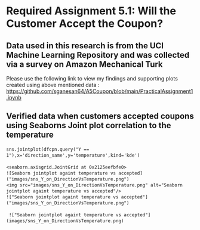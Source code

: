 # Required Assignment 5.1: Will the Customer Accept the Coupon? 
## Data used in this research is from the UCI Machine Learning Repository and was collected via a survey on Amazon Mechanical Turk
Please use the following link to view my findings and supporting plots created using above mentioned data : <url>https://github.com/sganesan64/A5Coupon/blob/main/PracticalAssignment1.ipynb</url>
## Verified data when customers accepted coupons using Seaborns Joint plot correlation to the temperature
    sns.jointplot(dfcpn.query("Y == 1"),x='direction_same',y='temperature',kind='kde')
    
    <seaborn.axisgrid.JointGrid at 0x2125eefbfe0>
    ![Seaborn jointplot againt temperature vs accepted]("images/sns_Y_on_DirectionVsTemperature.png")
    <img src="images/sns_Y_on_DirectionVsTemperature.png" alt="Seaborn jointplot againt temperature vs accepted"/>
    !["Seaborn jointplot againt temperature vs accepted"]("images/sns_Y_on_DirectionVsTemperature.png")

     !["Seaborn jointplot againt temperature vs accepted"](images/sns_Y_on_DirectionVsTemperature.png)
